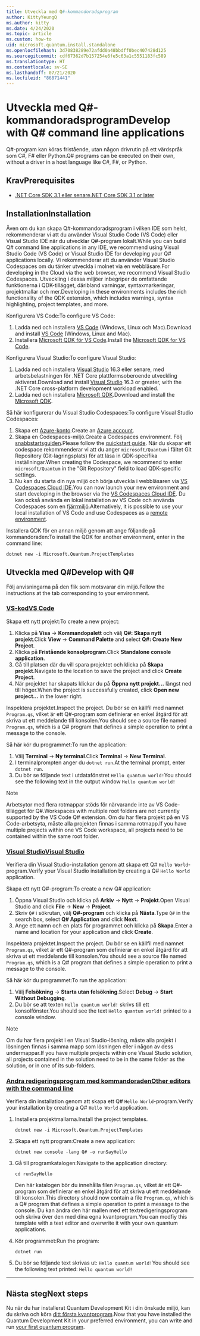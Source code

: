 ```yaml
---
title: Utveckla med Q#-kommandoradsprogram
author: KittyYeungQ
ms.author: kitty
ms.date: 4/24/2020
ms.topic: article
ms.custom: how-to
uid: microsoft.quantum.install.standalone
ms.openlocfilehash: 3d70838289e72afdd0a48bbdff0bec407428d125
ms.sourcegitcommit: cdf67362d7b157254e6fe5c63a1c5551183fc589
ms.translationtype: HT
ms.contentlocale: sv-SE
ms.lasthandoff: 07/21/2020
ms.locfileid: "86871441"
---
```

# <a name="develop-with-q-command-line-applications"></a><span data-ttu-id="30e00-102">Utveckla med Q#-kommandoradsprogram</span><span class="sxs-lookup"><span data-stu-id="30e00-102">Develop with Q# command line applications</span></span>

<span data-ttu-id="30e00-103">Q#-program kan köras fristående, utan någon drivrutin på ett värdspråk som C#, F# eller Python.</span><span class="sxs-lookup"><span data-stu-id="30e00-103">Q# programs can be executed on their own, without a driver in a host language like C#, F#, or Python.</span></span>

## <a name="prerequisites"></a><span data-ttu-id="30e00-104">Krav</span><span class="sxs-lookup"><span data-stu-id="30e00-104">Prerequisites</span></span>

- [<span data-ttu-id="30e00-105">.NET Core SDK 3.1 eller senare</span><span class="sxs-lookup"><span data-stu-id="30e00-105">.NET Core SDK 3.1 or later</span></span>](https://www.microsoft.com/net/download)

## <a name="installation"></a><span data-ttu-id="30e00-106">Installation</span><span class="sxs-lookup"><span data-stu-id="30e00-106">Installation</span></span>

<span data-ttu-id="30e00-107">Även om du kan skapa Q#-kommandoradsprogram i vilken IDE som helst, rekommenderar vi att du använder Visual Studio Code (VS Code) eller Visual Studio IDE när du utvecklar Q#-program lokalt.</span><span class="sxs-lookup"><span data-stu-id="30e00-107">While you can build Q# command line applications in any IDE, we recommend using Visual Studio Code (VS Code) or Visual Studio IDE for developing your Q# applications locally.</span></span> <span data-ttu-id="30e00-108">Vi rekommenderar att du använder Visual Studio Codespaces om du tänker utveckla i molnet via en webbläsare.</span><span class="sxs-lookup"><span data-stu-id="30e00-108">For developing in the Cloud via the web browser, we recommend Visual Studio Codespaces.</span></span> <span data-ttu-id="30e00-109">Utveckling i dessa miljöer inbegriper de omfattande funktionerna i QDK-tillägget, däribland varningar, syntaxmarkeringar, projektmallar och mer.</span><span class="sxs-lookup"><span data-stu-id="30e00-109">Developing in these environments includes the rich functionality of the QDK extension, which includes warnings, syntax highlighting, project templates, and more.</span></span> 

<span data-ttu-id="30e00-110">Konfigurera VS Code:</span><span class="sxs-lookup"><span data-stu-id="30e00-110">To configure VS Code:</span></span>

1. <span data-ttu-id="30e00-111">Ladda ned och installera [VS Code](https://code.visualstudio.com/download) (Windows, Linux och Mac).</span><span class="sxs-lookup"><span data-stu-id="30e00-111">Download and install [VS Code](https://code.visualstudio.com/download) (Windows, Linux and Mac).</span></span>
2. <span data-ttu-id="30e00-112">Installera [Microsoft QDK för VS Code](https://marketplace.visualstudio.com/items?itemName=quantum.quantum-devkit-vscode).</span><span class="sxs-lookup"><span data-stu-id="30e00-112">Install the [Microsoft QDK for VS Code](https://marketplace.visualstudio.com/items?itemName=quantum.quantum-devkit-vscode).</span></span>

<span data-ttu-id="30e00-113">Konfigurera Visual Studio:</span><span class="sxs-lookup"><span data-stu-id="30e00-113">To configure Visual Studio:</span></span>

1. <span data-ttu-id="30e00-114">Ladda ned och installera [Visual Studio](https://visualstudio.microsoft.com/downloads/) 16.3 eller senare, med arbetsbelastningen för .NET Core plattformsoberoende utveckling aktiverat.</span><span class="sxs-lookup"><span data-stu-id="30e00-114">Download and install [Visual Studio](https://visualstudio.microsoft.com/downloads/) 16.3 or greater, with the .NET Core cross-platform development workload enabled.</span></span>
2. <span data-ttu-id="30e00-115">Ladda ned och installera [Microsoft QDK](https://marketplace.visualstudio.com/items?itemName=quantum.DevKit).</span><span class="sxs-lookup"><span data-stu-id="30e00-115">Download and install the [Microsoft QDK](https://marketplace.visualstudio.com/items?itemName=quantum.DevKit).</span></span>

<span data-ttu-id="30e00-116">Så här konfigurerar du Visual Studio Codespaces:</span><span class="sxs-lookup"><span data-stu-id="30e00-116">To configure Visual Studio Codespaces:</span></span>

1. <span data-ttu-id="30e00-117">Skapa ett [Azure-konto](https://azure.microsoft.com/free/).</span><span class="sxs-lookup"><span data-stu-id="30e00-117">Create an [Azure account](https://azure.microsoft.com/free/).</span></span>
2. <span data-ttu-id="30e00-118">Skapa en Codespaces-miljö.</span><span class="sxs-lookup"><span data-stu-id="30e00-118">Create a Codespaces environment.</span></span> <span data-ttu-id="30e00-119">Följ [snabbstartsguiden](https://docs.microsoft.com/visualstudio/online/quickstarts/browser).</span><span class="sxs-lookup"><span data-stu-id="30e00-119">Please follow the [quickstart guide](https://docs.microsoft.com/visualstudio/online/quickstarts/browser).</span></span> <span data-ttu-id="30e00-120">När du skapar ett codespace rekommenderar vi att du anger `microsoft/Quantum` i fältet Git Repository (Git-lagringsplats) för att läsa in QDK-specifika inställningar.</span><span class="sxs-lookup"><span data-stu-id="30e00-120">When creating the Codespace, we recommend to enter `microsoft/Quantum` in the "Git Repository" field to load QDK-specific settings.</span></span>
3. <span data-ttu-id="30e00-121">Nu kan du starta din nya miljö och börja utveckla i webbläsaren via [VS Codespaces Cloud IDE](https://online.visualstudio.com/environments).</span><span class="sxs-lookup"><span data-stu-id="30e00-121">You can now launch your new environment and start developing in the browser via the [VS Codespaces Cloud IDE](https://online.visualstudio.com/environments).</span></span> <span data-ttu-id="30e00-122">Du kan också använda en lokal installation av VS Code och använda Codespaces som en [fjärrmiljö](https://docs.microsoft.com/visualstudio/online/how-to/vscode).</span><span class="sxs-lookup"><span data-stu-id="30e00-122">Alternatively, it is possible to use your local installation of VS Code and use Codespaces as a [remote environment](https://docs.microsoft.com/visualstudio/online/how-to/vscode).</span></span>


<span data-ttu-id="30e00-123">Installera QDK för en annan miljö genom att ange följande på kommandoraden:</span><span class="sxs-lookup"><span data-stu-id="30e00-123">To install the QDK for another environment, enter in the command line:</span></span>

```dotnetcli
dotnet new -i Microsoft.Quantum.ProjectTemplates
```

## <a name="develop-with-q"></a><span data-ttu-id="30e00-124">Utveckla med Q#</span><span class="sxs-lookup"><span data-stu-id="30e00-124">Develop with Q#</span></span>

<span data-ttu-id="30e00-125">Följ anvisningarna på den flik som motsvarar din miljö.</span><span class="sxs-lookup"><span data-stu-id="30e00-125">Follow the instructions at the tab corresponding to your environment.</span></span>

### <a name="vs-code"></a>[<span data-ttu-id="30e00-126">VS-kod</span><span class="sxs-lookup"><span data-stu-id="30e00-126">VS Code</span></span>](#tab/tabid-vscode)

<span data-ttu-id="30e00-127">Skapa ett nytt projekt:</span><span class="sxs-lookup"><span data-stu-id="30e00-127">To create a new project:</span></span>

1. <span data-ttu-id="30e00-128">Klicka på **Visa** -> **Kommandopalett** och välj **Q#: Skapa nytt projekt**.</span><span class="sxs-lookup"><span data-stu-id="30e00-128">Click **View** -> **Command Palette** and select **Q#: Create New Project**.</span></span>
2. <span data-ttu-id="30e00-129">Klicka på **Fristående konsolprogram**.</span><span class="sxs-lookup"><span data-stu-id="30e00-129">Click **Standalone console application**.</span></span>
3. <span data-ttu-id="30e00-130">Gå till platsen där du vill spara projektet och klicka på **Skapa projekt**.</span><span class="sxs-lookup"><span data-stu-id="30e00-130">Navigate to the location to save the project and click **Create Project**.</span></span>
4. <span data-ttu-id="30e00-131">När projektet har skapats klickar du på **Öppna nytt projekt...** längst ned till höger.</span><span class="sxs-lookup"><span data-stu-id="30e00-131">When the project is successfully created, click **Open new project...** in the lower right.</span></span>
        
<span data-ttu-id="30e00-132">Inspektera projektet.</span><span class="sxs-lookup"><span data-stu-id="30e00-132">Inspect the project.</span></span> <span data-ttu-id="30e00-133">Du bör se en källfil med namnet `Program.qs`, vilket är ett Q#-program som definierar en enkel åtgärd för att skriva ut ett meddelande till konsolen.</span><span class="sxs-lookup"><span data-stu-id="30e00-133">You should see a source file named `Program.qs`, which is a Q# program that defines a simple operation to print a message to the console.</span></span>

<span data-ttu-id="30e00-134">Så här kör du programmet:</span><span class="sxs-lookup"><span data-stu-id="30e00-134">To run the application:</span></span>
1. <span data-ttu-id="30e00-135">Välj **Terminal** -> **Ny terminal**.</span><span class="sxs-lookup"><span data-stu-id="30e00-135">Click **Terminal** -> **New Terminal**.</span></span>
2. <span data-ttu-id="30e00-136">I terminalprompten anger du `dotnet run`.</span><span class="sxs-lookup"><span data-stu-id="30e00-136">At the terminal prompt, enter `dotnet run`.</span></span>
3. <span data-ttu-id="30e00-137">Du bör se följande text i utdatafönstret `Hello quantum world!`</span><span class="sxs-lookup"><span data-stu-id="30e00-137">You should see the following text in the output window `Hello quantum world!`</span></span>


> [!NOTE]
> <span data-ttu-id="30e00-138">Arbetsytor med flera rotmappar stöds för närvarande inte av VS Code-tillägget för Q#.</span><span class="sxs-lookup"><span data-stu-id="30e00-138">Workspaces with multiple root folders are not currently supported by the VS Code Q# extension.</span></span> <span data-ttu-id="30e00-139">Om du har flera projekt på en VS Code-arbetsyta, måste alla projekten finnas i samma rotmapp.</span><span class="sxs-lookup"><span data-stu-id="30e00-139">If you have multiple projects within one VS Code workspace, all projects need to be contained within the same root folder.</span></span>

### <a name="visual-studio"></a>[<span data-ttu-id="30e00-140">Visual Studio</span><span class="sxs-lookup"><span data-stu-id="30e00-140">Visual Studio</span></span>](#tab/tabid-vs)

<span data-ttu-id="30e00-141">Verifiera din Visual Studio-installation genom att skapa ett Q# `Hello World`-program.</span><span class="sxs-lookup"><span data-stu-id="30e00-141">Verify your Visual Studio installation by creating a Q# `Hello World` application.</span></span>

<span data-ttu-id="30e00-142">Skapa ett nytt Q#-program:</span><span class="sxs-lookup"><span data-stu-id="30e00-142">To create a new Q# application:</span></span>
1. <span data-ttu-id="30e00-143">Öppna Visual Studio och klicka på **Arkiv** -> **Nytt** -> **Projekt**.</span><span class="sxs-lookup"><span data-stu-id="30e00-143">Open Visual Studio and click **File** -> **New** -> **Project**.</span></span>
2. <span data-ttu-id="30e00-144">Skriv `Q#` i sökrutan, välj **Q#-program** och klicka på **Nästa**.</span><span class="sxs-lookup"><span data-stu-id="30e00-144">Type `Q#` in the search box, select **Q# Application** and click **Next**.</span></span>
3. <span data-ttu-id="30e00-145">Ange ett namn och en plats för programmet och klicka på **Skapa**.</span><span class="sxs-lookup"><span data-stu-id="30e00-145">Enter a name and location for your application and click **Create**.</span></span>


<span data-ttu-id="30e00-146">Inspektera projektet.</span><span class="sxs-lookup"><span data-stu-id="30e00-146">Inspect the project.</span></span> <span data-ttu-id="30e00-147">Du bör se en källfil med namnet `Program.qs`, vilket är ett Q#-program som definierar en enkel åtgärd för att skriva ut ett meddelande till konsolen.</span><span class="sxs-lookup"><span data-stu-id="30e00-147">You should see a source file named `Program.qs`, which is a Q# program that defines a simple operation to print a message to the console.</span></span>

<span data-ttu-id="30e00-148">Så här kör du programmet:</span><span class="sxs-lookup"><span data-stu-id="30e00-148">To run the application:</span></span>
1. <span data-ttu-id="30e00-149">Välj **Felsökning** -> **Starta utan felsökning**.</span><span class="sxs-lookup"><span data-stu-id="30e00-149">Select **Debug** -> **Start Without Debugging**.</span></span>
2. <span data-ttu-id="30e00-150">Du bör se att texten `Hello quantum world!` skrivs till ett konsolfönster.</span><span class="sxs-lookup"><span data-stu-id="30e00-150">You should see the text `Hello quantum world!` printed to a console window.</span></span>

> [!NOTE]
> <span data-ttu-id="30e00-151">Om du har flera projekt i en Visual Studio-lösning, måste alla projekt i lösningen finnas i samma mapp som lösningen eller i någon av dess undermappar.</span><span class="sxs-lookup"><span data-stu-id="30e00-151">If you have multiple projects within one Visual Studio solution, all projects contained in the solution need to be in the same folder as the solution, or in one of its sub-folders.</span></span>  

### <a name="other-editors-with-the-command-line"></a>[<span data-ttu-id="30e00-152">Andra redigeringsprogram med kommandoraden</span><span class="sxs-lookup"><span data-stu-id="30e00-152">Other editors with the command line</span></span>](#tab/tabid-cmdline)

<span data-ttu-id="30e00-153">Verifiera din installation genom att skapa ett Q# `Hello World`-program.</span><span class="sxs-lookup"><span data-stu-id="30e00-153">Verify your installation by creating a Q# `Hello World` application.</span></span>

1. <span data-ttu-id="30e00-154">Installera projektmallarna.</span><span class="sxs-lookup"><span data-stu-id="30e00-154">Install the project templates.</span></span>

    ```dotnetcli
    dotnet new -i Microsoft.Quantum.ProjectTemplates
    ```

1. <span data-ttu-id="30e00-155">Skapa ett nytt program:</span><span class="sxs-lookup"><span data-stu-id="30e00-155">Create a new application:</span></span>
    ```dotnetcli
    dotnet new console -lang Q# -o runSayHello
    ```

1. <span data-ttu-id="30e00-156">Gå till programkatalogen:</span><span class="sxs-lookup"><span data-stu-id="30e00-156">Navigate to the application directory:</span></span>
    ```dotnetcli
    cd runSayHello
    ```

    <span data-ttu-id="30e00-157">Den här katalogen bör du innehålla filen `Program.qs`, vilket är ett Q#-program som definierar en enkel åtgärd för att skriva ut ett meddelande till konsolen.</span><span class="sxs-lookup"><span data-stu-id="30e00-157">This directory should now contain a file `Program.qs`, which is a Q# program that defines a simple operation to print a message to the console.</span></span> <span data-ttu-id="30e00-158">Du kan ändra den här mallen med ett textredigeringsprogram och skriva över den med dina egna kvantprogram.</span><span class="sxs-lookup"><span data-stu-id="30e00-158">You can modfiy this template with a text editor and overwrite it with your own quantum applications.</span></span> 

1. <span data-ttu-id="30e00-159">Kör programmet:</span><span class="sxs-lookup"><span data-stu-id="30e00-159">Run the program:</span></span>
    ```dotnetcli
    dotnet run
    ```

1. <span data-ttu-id="30e00-160">Du bör se följande text skrivas ut: `Hello quantum world!`</span><span class="sxs-lookup"><span data-stu-id="30e00-160">You should see the following text printed: `Hello quantum world!`</span></span>

***

## <a name="next-steps"></a><span data-ttu-id="30e00-161">Nästa steg</span><span class="sxs-lookup"><span data-stu-id="30e00-161">Next steps</span></span>

<span data-ttu-id="30e00-162">Nu när du har installerat Quantum Development Kit i din önskade miljö, kan du skriva och köra [ditt första kvantprogram](xref:microsoft.quantum.quickstarts.qrng).</span><span class="sxs-lookup"><span data-stu-id="30e00-162">Now that you have installed the Quantum Development Kit in your preferred environment, you can write and run [your first quantum program](xref:microsoft.quantum.quickstarts.qrng).</span></span>

